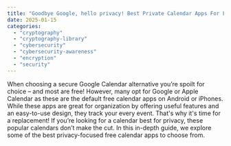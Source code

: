 ```yaml
---
title: "Goodbye Google, hello privacy! Best Private Calendar Apps For Free"
date: 2025-01-15
categories: 
  - "cryptography"
  - "cryptography-library"
  - "cybersecurity"
  - "cybersecurity-awareness"
  - "encryption"
  - "security"
---
```


When choosing a secure Google Calendar alternative you’re spoilt for choice – and most are free! However, many opt for Google or Apple Calendar as these are the default free calendar apps on Android or iPhones. While these apps are great for organization by offering useful features and an easy-to-use design, they track your every event. That's why it's time for a replacement! If you’re looking for a calendar best for privacy, these popular calendars don’t make the cut. In this in-depth guide, we explore some of the best privacy-focused free calendar apps to choose from.
